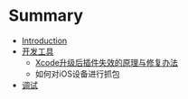 # Summary

* [Introduction](README.md)
* [开发工具](developer_tool.md)
   * [Xcode升级后插件失效的原理与修复办法](xcodesheng_ji_hou_cha_jian_shi_xiao_de_yuan_li_yu_xiu_fu_ban_fa.md)
   * 如何对iOS设备进行抓包
* [调试](debug.md)

